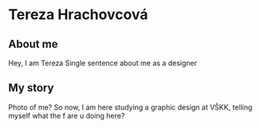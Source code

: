 # Tereza Hrachovcová
## About me 
Hey, I am Tereza
Single sentence about me as a designer
## My story
Photo of me?
So now, I am here studying a graphic design at VŠKK, telling myself what the f are u doing here?

